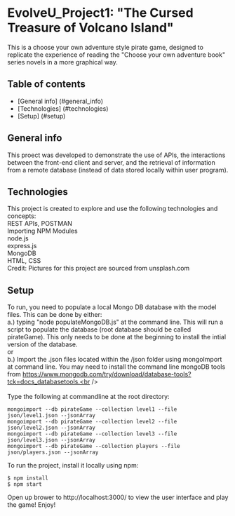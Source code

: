 #  EvolveU_Project1: "The Cursed Treasure of Volcano Island"
This is a choose your own adventure style pirate game, designed to replicate the experience of reading the "Choose your own adventure book" series novels in a more graphical way.

## Table of contents
* [General info] (#general_info)
* [Technologies] (#technologies)
* [Setup] (#setup)

##  General info
This proect was developed to demonstrate the use of APIs, the interactions between the front-end client and server, and the retrieval of information from a remote database (instead of data stored locally within user program).

## Technologies
This project is created to explore and use the following technologies and concepts:<br />
REST APIs, POSTMAN <br />
Importing NPM Modules <br />
node.js <br />
express.js <br />
MongoDB <br />
HTML, CSS <br />
Credit:  Pictures for this project are sourced from unsplash.com <br />

## Setup
To run, you need to populate a local Mongo DB database with the model files.  This can be done by either: <br />
  a.) typing "node populateMongoDB.js" at the command line.  This will run a script to populate the database (root database should be called pirateGame).  This only needs to be done at the beginning to install the intial version of the database. <br />
  or <br />
  b.) Import the .json files located within the /json folder using mongoImport at command line.  You may need to install the command line mongoDB tools from https://www.mongodb.com/try/download/database-tools?tck=docs_databasetools.<br />
<br />  
Type the following at commandline at the root directory:<br />
```
mongoimport --db pirateGame --collection level1 --file json/level1.json --jsonArray
mongoimport --db pirateGame --collection level2 --file json/level2.json --jsonArray
mongoimport --db pirateGame --collection level3 --file json/level3.json --jsonArray
mongoimport --db pirateGame --collection players --file json/players.json --jsonArray
```
To run the project, install it locally using npm: 
```
$ npm install
$ npm start
```
Open up brower to http://localhost:3000/ to view the user interface and play the game!  Enjoy!


